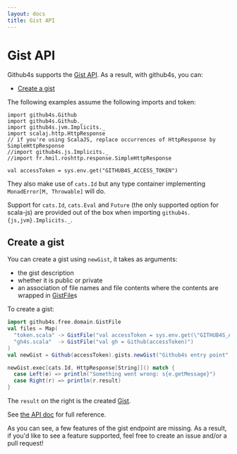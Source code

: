 ```yaml
---
layout: docs
title: Gist API
---
```


# Gist API

Github4s supports the [Gist API](https://developer.github.com/v3/gists/). As a result,
with github4s, you can:

- [Create a gist](#create-a-gist)

The following examples assume the following imports and token:

```tut:silent
import github4s.Github
import github4s.Github._
import github4s.jvm.Implicits._
import scalaj.http.HttpResponse
// if you're using ScalaJS, replace occurrences of HttpResponse by SimpleHttpResponse
//import github4s.js.Implicits._
//import fr.hmil.roshttp.response.SimpleHttpResponse

val accessToken = sys.env.get("GITHUB4S_ACCESS_TOKEN")
```

They also make use of `cats.Id` but any type container implementing `MonadError[M, Throwable]` will
do.

Support for `cats.Id`, `cats.Eval` and `Future` (the only supported option for scala-js) are
provided out of the box when importing `github4s.{js,jvm}.Implicits._`.

## Create a gist

You can create a gist using `newGist`, it takes as arguments:

- the gist description
- whether it is public or private
- an association of file names and file contents where the contents are wrapped in
[GistFile][gist-scala]s

To create a gist:

```scala
import github4s.free.domain.GistFile
val files = Map(
  "token.scala" -> GistFile("val accessToken = sys.env.get(\"GITHUB4S_ACCESS_TOKEN\")"),
  "gh4s.scala"  -> GistFile("val gh = Github(accessToken)")
)
val newGist = Github(accessToken).gists.newGist("Github4s entry point", public = true, files)

newGist.exec[cats.Id, HttpResponse[String]]() match {
  case Left(e) => println("Something went wrong: s{e.getMessage}")
  case Right(r) => println(r.result)
}
```

The `result` on the right is the created [Gist][gist-scala].

See [the API doc](https://developer.github.com/v3/gists/#create-a-gist) for full reference.

As you can see, a few features of the gist endpoint are missing. As a result, if you'd like to see a
feature supported, feel free to create an issue and/or a pull request!

[gist-scala]: https://github.com/47deg/github4s/blob/master/github4s/shared/src/main/scala/github4s/free/domain/Gist.scala